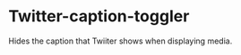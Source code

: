 Twitter-caption-toggler
=======================

Hides the caption that Twiiter shows when displaying media.
